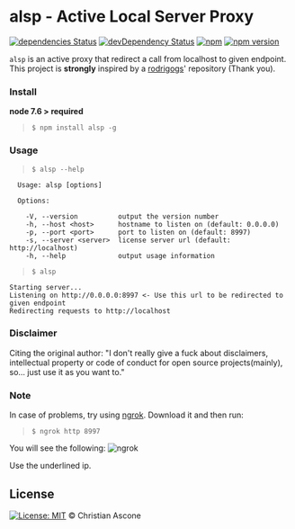 
# alsp - Active Local Server Proxy

<!--- TODO: Add badges
[![Code Climate](https://codeclimate.com/github/christianascone/alsp/badges/gpa.svg)](https://codeclimate.com/github/christianascone/alsp)
--->
[![dependencies Status](https://david-dm.org/christianascone/alsp/status.svg)](https://david-dm.org/christianascone/alsp)
[![devDependency Status](https://david-dm.org/christianascone/alsp/dev-status.svg)](https://david-dm.org/christianascone/alsp#info=devDependencies)
[![npm](https://img.shields.io/npm/dt/alsp.svg)](https://www.npmjs.com/package/alsp)
[![npm version](https://badge.fury.io/js/alsp.svg)](https://badge.fury.io/js/alsp)

`alsp` is an active proxy that redirect a call from localhost to given endpoint.
This project is **strongly** inspired by a [rodrigogs](https://github.com/rodrigogs)' repository (Thank you).


### Install
**node 7.6 > required**
> `$ npm install alsp -g`


### Usage
> `$ alsp --help`
```
  Usage: alsp [options]

  Options:

    -V, --version          output the version number
    -h, --host <host>      hostname to listen on (default: 0.0.0.0)
    -p, --port <port>      port to listen on (default: 8997)
    -s, --server <server>  license server url (default: http://localhost)
    -h, --help             output usage information
```

> `$ alsp`
```
Starting server...
Listening on http://0.0.0.0:8997 <- Use this url to be redirected to given endpoint
Redirecting requests to http://localhost
```


### Disclaimer

Citing the original author:
"I don't really give a fuck about disclaimers, intellectual property or code of conduct for open source projects(mainly), so... just use it as you want to."

### Note

In case of problems, try using [ngrok](https://ngrok.com/download). Download it and then run:
> ```$ ngrok http 8997```

You will see the following:
![ngrok](https://i.imgur.com/dh1TeEq.png)

Use the underlined ip.

## License

[![License: MIT](https://img.shields.io/badge/License-MIT-yellow.svg)](https://github.com/christianascone/alsp/blob/master/LICENSE) © Christian Ascone
